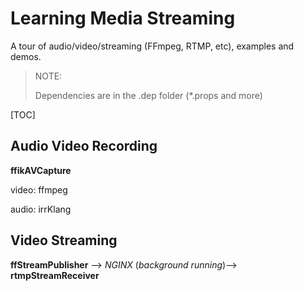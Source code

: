 # Learning Media Streaming

A tour of audio/video/streaming (FFmpeg, RTMP, etc), examples and demos.



> NOTE:
>
> Dependencies are in the .dep folder (*.props and more)



[TOC]

## Audio Video Recording ##



**ffikAVCapture**



video: ffmpeg

audio: irrKlang



## Video Streaming ##

**ffStreamPublisher**  --> *NGINX* (*background running*)--> **rtmpStreamReceiver**

